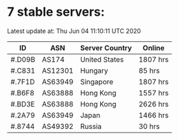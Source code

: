 # 7 stable servers:

Latest update at: Thu Jun 04 11:10:11 UTC 2020

| ID | ASN | Server Country | Online |
| -- | --- | -------------- | ------ |
| #.D09B | AS174 | United States | 1807 hrs |
| #.C831 | AS12301 | Hungary | 85 hrs |
| #.7F1D | AS63949 | Singapore | 1807 hrs |
| #.B6F8 | AS63888 | Hong Kong | 1557 hrs |
| #.BD3E | AS63888 | Hong Kong | 2626 hrs |
| #.2A79 | AS63949 | Japan | 1466 hrs |
| #.8744 | AS49392 | Russia | 30 hrs |

